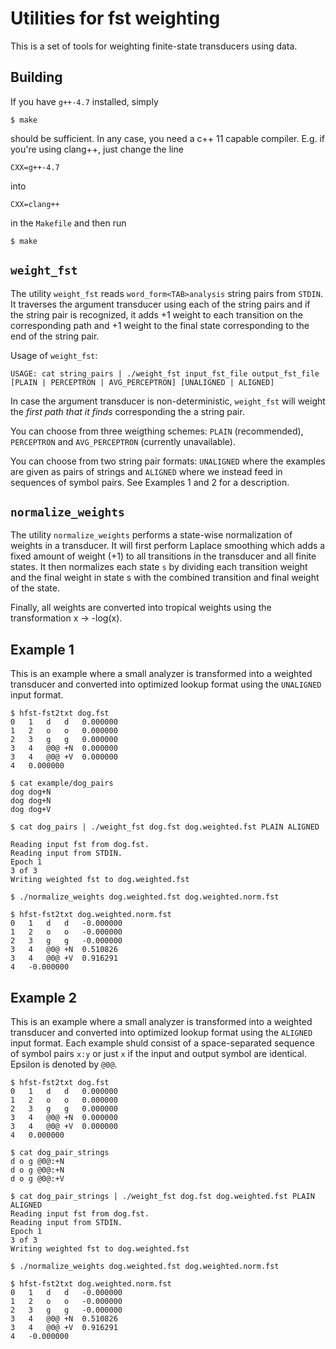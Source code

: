 Utilities for fst weighting
===========================

This is a set of tools for weighting finite-state transducers using data.

Building
--------

If you have `g++-4.7` installed, simply

    $ make
    
should be sufficient. In any case, you need a c++ 11 capable compiler. E.g. if you're using clang++, just change the line

    CXX=g++-4.7
into

    CXX=clang++

in the `Makefile` and then run

    $ make

`weight_fst`
------------

The utility `weight_fst` reads `word_form<TAB>analysis` string pairs from `STDIN`. It traverses the argument transducer using each of the string pairs and if the string pair is recognized, it adds +1 weight to each transition on the corresponding path and +1 weight to the final state corresponding to the end of the string pair.

Usage of `weight_fst`:

`USAGE: cat string_pairs | ./weight_fst input_fst_file output_fst_file [PLAIN | PERCEPTRON | AVG_PERCEPTRON] [UNALIGNED | ALIGNED]`

In case the argument transducer is non-deterministic, `weight_fst` will weight the *first path that it finds* corresponding the a string pair. 

You can choose from three weigthing schemes: `PLAIN` (recommended), `PERCEPTRON` and `AVG_PERCEPTRON` (currently unavailable).

You can choose from two string pair formats: `UNALIGNED` where the examples are given as pairs of strings and `ALIGNED` where we instead feed in sequences of symbol pairs. See Examples 1 and 2 for a description.

`normalize_weights`
-------------------

The utility `normalize_weights` performs a state-wise normalization of weights in a transducer. It will first perform Laplace smoothing which adds a fixed amount of weight (+1) to all transitions in the transducer and all finite states.
It then normalizes each state `s` by dividing each transition weight and the final weight in state s with the combined transition and final weight of the state.

Finally, all weights are converted into tropical weights using the transformation x -> -log(x).

Example 1
---------

This is an example where a small analyzer is transformed into a weighted transducer and converted into optimized lookup format using the `UNALIGNED` input format.

```
$ hfst-fst2txt dog.fst 
0	1	d	d	0.000000
1	2	o	o	0.000000
2	3	g	g	0.000000
3	4	@0@	+N	0.000000
3	4	@0@	+V	0.000000
4	0.000000

$ cat example/dog_pairs
dog	dog+N
dog	dog+N
dog	dog+V

$ cat dog_pairs | ./weight_fst dog.fst dog.weighted.fst PLAIN ALIGNED

Reading input fst from dog.fst.
Reading input from STDIN.
Epoch 1
3 of 3
Writing weighted fst to dog.weighted.fst

$ ./normalize_weights dog.weighted.fst dog.weighted.norm.fst 

$ hfst-fst2txt dog.weighted.norm.fst 
0	1	d	d	-0.000000
1	2	o	o	-0.000000
2	3	g	g	-0.000000
3	4	@0@	+N	0.510826
3	4	@0@	+V	0.916291
4	-0.000000
```

Example 2
---------

This is an example where a small analyzer is transformed into a weighted transducer and converted into optimized lookup format using the `ALIGNED` input format. Each example shuld consist of a space-separated sequence of symbol pairs `x:y` or just `x` if the input and output symbol are identical. Epsilon is denoted by `@0@`.

```
$ hfst-fst2txt dog.fst
0	1	d	d	0.000000
1	2	o	o	0.000000
2	3	g	g	0.000000
3	4	@0@	+N	0.000000
3	4	@0@	+V	0.000000
4	0.000000

$ cat dog_pair_strings
d o g @0@:+N
d o g @0@:+N
d o g @0@:+V

$ cat dog_pair_strings | ./weight_fst dog.fst dog.weighted.fst PLAIN ALIGNED
Reading input fst from dog.fst.
Reading input from STDIN.
Epoch 1
3 of 3
Writing weighted fst to dog.weighted.fst

$ ./normalize_weights dog.weighted.fst dog.weighted.norm.fst 

$ hfst-fst2txt dog.weighted.norm.fst 
0	1	d	d	-0.000000
1	2	o	o	-0.000000
2	3	g	g	-0.000000
3	4	@0@	+N	0.510826
3	4	@0@	+V	0.916291
4	-0.000000
```
